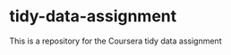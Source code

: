 tidy-data-assignment
====================

This is a repository for the Coursera tidy data assignment
